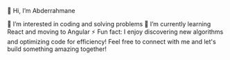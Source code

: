 👋 Hi, I’m Abderrahmane

👀 I’m interested in coding and solving problems
🌱 I’m currently learning React and moving to Angular
⚡ Fun fact: I enjoy discovering new algorithms and optimizing code for efficiency!
Feel free to connect with me and let's build something amazing together!
